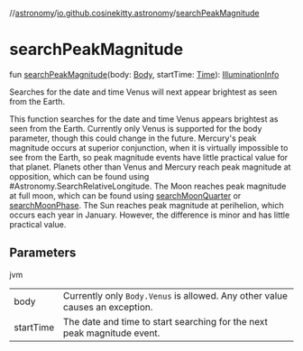 //[astronomy](../../index.md)/[io.github.cosinekitty.astronomy](index.md)/[searchPeakMagnitude](search-peak-magnitude.md)

# searchPeakMagnitude

fun [searchPeakMagnitude](search-peak-magnitude.md)(body: [Body](-body/index.md), startTime: [Time](-time/index.md)): [IlluminationInfo](-illumination-info/index.md)

Searches for the date and time Venus will next appear brightest as seen from the Earth.

This function searches for the date and time Venus appears brightest as seen from the Earth. Currently only Venus is supported for the body parameter, though this could change in the future. Mercury's peak magnitude occurs at superior conjunction, when it is virtually impossible to see from the Earth, so peak magnitude events have little practical value for that planet. Planets other than Venus and Mercury reach peak magnitude at opposition, which can be found using #Astronomy.SearchRelativeLongitude. The Moon reaches peak magnitude at full moon, which can be found using [searchMoonQuarter](search-moon-quarter.md) or [searchMoonPhase](search-moon-phase.md). The Sun reaches peak magnitude at perihelion, which occurs each year in January. However, the difference is minor and has little practical value.

## Parameters

jvm

| | |
|---|---|
| body | Currently only `Body.Venus` is allowed. Any other value causes an exception. |
| startTime | The date and time to start searching for the next peak magnitude event. |

